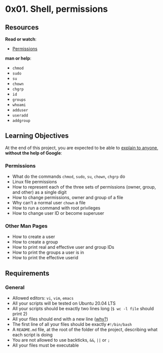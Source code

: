 <h1 class="gap">0x01. Shell, permissions</h1>
<div class="gap" id="project-description">
  <h2>Resources</h2>

<p><strong>Read or watch</strong>:</p>

<ul>
<li><a href="/rltoken/5uUsOHrMbVBOpZFteNyBLg" title="Permissions" target="_blank">Permissions</a> </li>
</ul>

<p><strong>man or help</strong>:</p>

<ul>
<li><code>chmod</code></li>
<li><code>sudo</code></li>
<li><code>su</code></li>
<li><code>chown</code></li>
<li><code>chgrp</code></li>
<li><code>id</code></li>
<li><code>groups</code></li>
<li><code>whoami</code></li>
<li><code>adduser</code></li>
<li><code>useradd</code></li>
<li><code>addgroup</code></li>
</ul>

<h2>Learning Objectives</h2>

<p>At the end of this project, you are expected to be able to <a href="/rltoken/imb3Q5z7eHNQCpFduBbe5g" title="explain to anyone" target="_blank">explain to anyone</a>, <strong>without the help of Google</strong>:</p>

<h3>Permissions</h3>

<ul>
<li>What do the commands <code>chmod</code>, <code>sudo</code>, <code>su</code>, <code>chown</code>, <code>chgrp</code> do</li>
<li>Linux file permissions</li>
<li>How to represent each of the three sets of permissions (owner, group, and other) as a single digit</li>
<li>How to change permissions, owner and group of a file</li>
<li>Why can’t a normal user <code>chown</code> a file</li>
<li>How to run a command with root privileges</li>
<li>How to change user ID or become superuser<br></li>
</ul>

<h3>Other Man Pages</h3>

<ul>
<li>How to create a user</li>
<li>How to create a group</li>
<li>How to print real and effective user and group IDs</li>
<li>How to print the groups a user is in</li>
<li>How to print the effective userid</li>
</ul>

<h2>Requirements</h2>

<h3>General</h3>

<ul>
<li>Allowed editors: <code>vi</code>, <code>vim</code>, <code>emacs</code></li>
<li>All your scripts will be tested on Ubuntu 20.04 LTS</li>
<li>All your scripts should be exactly two lines long (<code>$ wc -l file</code> should print 2)</li>
<li>All your files should end with a new line (<a href="http://unix.stackexchange.com/questions/18743/whats-the-point-in-adding-a-new-line-to-the-end-of-a-file/18789">why?</a>)</li>
<li>The first line of all your files should be exactly <code>#!/bin/bash</code></li>
<li>A <code>README.md</code> file, at the root of the folder of the project, describing what each script is doing</li>
<li>You are not allowed to use backticks, <code>&amp;&amp;</code>, <code>||</code> or <code>;</code></li>
<li>All your files must be executable</li>
</ul>

</div>